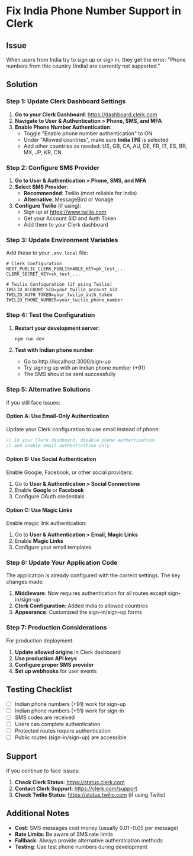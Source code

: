 # Fix India Phone Number Support in Clerk

## Issue
When users from India try to sign up or sign in, they get the error: "Phone numbers from this country (India) are currently not supported."

## Solution

### Step 1: Update Clerk Dashboard Settings

1. **Go to your Clerk Dashboard**: https://dashboard.clerk.com
2. **Navigate to User & Authentication > Phone, SMS, and MFA**
3. **Enable Phone Number Authentication**:
   - Toggle "Enable phone number authentication" to ON
   - Under "Allowed countries", make sure **India (IN)** is selected
   - Add other countries as needed: US, GB, CA, AU, DE, FR, IT, ES, BR, MX, JP, KR, CN

### Step 2: Configure SMS Provider

1. **Go to User & Authentication > Phone, SMS, and MFA**
2. **Select SMS Provider**:
   - **Recommended**: Twilio (most reliable for India)
   - **Alternative**: MessageBird or Vonage
3. **Configure Twilio** (if using):
   - Sign up at https://www.twilio.com
   - Get your Account SID and Auth Token
   - Add them to your Clerk dashboard

### Step 3: Update Environment Variables

Add these to your `.env.local` file:

```env
# Clerk Configuration
NEXT_PUBLIC_CLERK_PUBLISHABLE_KEY=pk_test_...
CLERK_SECRET_KEY=sk_test_...

# Twilio Configuration (if using Twilio)
TWILIO_ACCOUNT_SID=your_twilio_account_sid
TWILIO_AUTH_TOKEN=your_twilio_auth_token
TWILIO_PHONE_NUMBER=your_twilio_phone_number
```

### Step 4: Test the Configuration

1. **Restart your development server**:
   ```bash
   npm run dev
   ```

2. **Test with Indian phone number**:
   - Go to http://localhost:3000/sign-up
   - Try signing up with an Indian phone number (+91)
   - The SMS should be sent successfully

### Step 5: Alternative Solutions

If you still face issues:

#### Option A: Use Email-Only Authentication
Update your Clerk configuration to use email instead of phone:

```javascript
// In your Clerk dashboard, disable phone authentication
// and enable email authentication only
```

#### Option B: Use Social Authentication
Enable Google, Facebook, or other social providers:

1. Go to **User & Authentication > Social Connections**
2. Enable **Google** or **Facebook**
3. Configure OAuth credentials

#### Option C: Use Magic Links
Enable magic link authentication:

1. Go to **User & Authentication > Email, Magic Links**
2. Enable **Magic Links**
3. Configure your email templates

### Step 6: Update Your Application Code

The application is already configured with the correct settings. The key changes made:

1. **Middleware**: Now requires authentication for all routes except sign-in/sign-up
2. **Clerk Configuration**: Added India to allowed countries
3. **Appearance**: Customized the sign-in/sign-up forms

### Step 7: Production Considerations

For production deployment:

1. **Update allowed origins** in Clerk dashboard
2. **Use production API keys**
3. **Configure proper SMS provider**
4. **Set up webhooks** for user events

## Testing Checklist

- [ ] Indian phone numbers (+91) work for sign-up
- [ ] Indian phone numbers (+91) work for sign-in
- [ ] SMS codes are received
- [ ] Users can complete authentication
- [ ] Protected routes require authentication
- [ ] Public routes (sign-in/sign-up) are accessible

## Support

If you continue to face issues:

1. **Check Clerk Status**: https://status.clerk.com
2. **Contact Clerk Support**: https://clerk.com/support
3. **Check Twilio Status**: https://status.twilio.com (if using Twilio)

## Additional Notes

- **Cost**: SMS messages cost money (usually $0.01-$0.05 per message)
- **Rate Limits**: Be aware of SMS rate limits
- **Fallback**: Always provide alternative authentication methods
- **Testing**: Use test phone numbers during development
